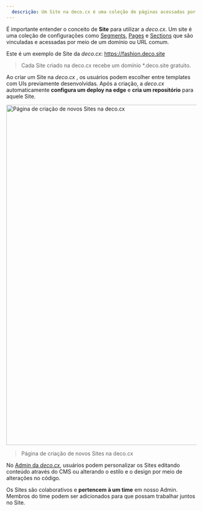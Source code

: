 ```yaml
---
  descrição: Um Site na deco.cx é uma coleção de páginas acessadas por meio de um domínio ou URL comum que pode ser customizado e personalizado.
---
```


É importante entender o conceito de **Site** para utilizar a _deco.cx_. Um site
é uma coleção de configurações como [Segments](/docs/en/concepts/segment),
[Pages](/docs/en/concepts/page) e [Sections](/docs/en/concepts/section) que são
vinculadas e acessadas por meio de um domínio ou URL comum.

Este é um exemplo de Site da _deco.cx_: https://fashion.deco.site

> Cada Site criado na deco.cx recebe um domínio *.deco.site gratuito.

Ao criar um Site na _deco.cx_ , os usuários podem escolher entre templates com
UIs previamente desenvolvidas. Após a criação, a _deco.cx_ automaticamente
**configura um deploy na edge** e **cria um repositório** para aquele Site.

<img width="901" alt="Página de criação de novos Sites na deco.cx" src="https://user-images.githubusercontent.com/18706156/224892959-38adb017-8ef1-47e7-adee-b7e9bcf2048c.png">

> Página de criação de novos Sites na deco.cx

No [Admin da _deco.cx_](https://deco.cx/admin), usuários podem personalizar os
Sites editando conteúdo através do CMS ou alterando o estilo e o design por meio
de alterações no código.

<!-- O conteúdo que cada usuário do seu Site verá depende das configurações de
[Audience](/docs/en/concepts/audience). As Audiences permitem personalização de
conteúdo, testes A/B e criação de campanhas. -->

Os Sites são colaborativos e **pertencem à um time** em nosso Admin. Membros do
time podem ser adicionados para que possam trabalhar juntos no Site.
